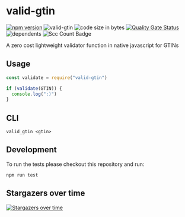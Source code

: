 # valid-gtin

[![npm version](https://badge.fury.io/js/valid-gtin.svg)](https://badge.fury.io/js/valid-gtin)
![valid-gtin](https://badgen.net/bundlephobia/minzip/valid-gtin@latest)
![code size in bytes](https://img.shields.io/github/languages/code-size/0xflotus/valid-gtin?branch=master&label=Code%20Size&logo=GitHub&logoColor=ffffff&labelColor=282828&style=flat)
[![Quality Gate Status](https://sonarcloud.io/api/project_badges/measure?project=0xflotus_valid-gtin&metric=alert_status)](https://sonarcloud.io/dashboard?id=0xflotus_valid-gtin)
![dependents](https://badgen.net/npm/dependents/valid-gtin)
![Scc Count Badge](https://sloc.xyz/github/0xflotus/valid-gtin/)

A zero cost lightweight validator function in native javascript for GTINs

## Usage

```javascript
const validate = require("valid-gtin")

if (validate(GTIN)) {
  console.log(":)")
}
```

## CLI

`valid_gtin <gtin>`

## Development

To run the tests please checkout this repository and run:

`npm run test`


## Stargazers over time

[![Stargazers over time](https://starchart.cc/0xflotus/valid-gtin.svg)](https://starchart.cc/0xflotus/valid-gtin)
